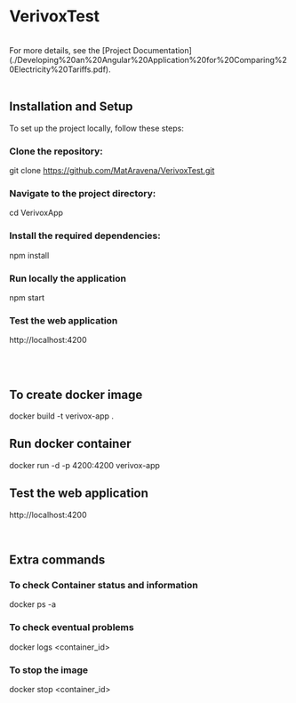 # VerivoxTest 
<br />
For more details, see the [Project Documentation](./Developing%20an%20Angular%20Application%20for%20Comparing%20Electricity%20Tariffs.pdf).
<br />
<br />

## Installation and Setup
To set up the project locally, follow these steps:

### Clone the repository:
git clone https://github.com/MatAravena/VerivoxTest.git
### Navigate to the project directory:
cd VerivoxApp
### Install the required dependencies:
npm install
### Run locally the application
npm start
### Test the web application
http://localhost:4200

<br />
<br />

## To create docker image
docker build -t verivox-app .
## Run docker container
docker run -d -p 4200:4200 verivox-app
## Test the web application
http://localhost:4200

<br />

## Extra commands
### To check Container status and information
docker ps -a
### To check eventual problems
docker logs <container_id>
### To stop the image
docker stop <container_id>
